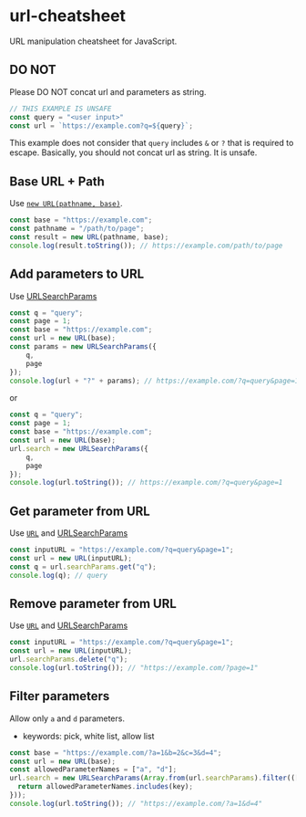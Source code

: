 # url-cheatsheet

URL manipulation cheatsheet for JavaScript.

## DO NOT

Please DO NOT concat url and parameters as string.

```js
// THIS EXAMPLE IS UNSAFE
const query = "<user input>"
const url = `https://example.com?q=${query}`;
```

This example does not consider that `query` includes `&` or `?` that is required to escape.
Basically, you should not concat url as string. It is unsafe.

## Base URL + Path 

Use [`new URL(pathname, base)`](https://developer.mozilla.org/docs/Web/API/URL/URL).

```js
const base = "https://example.com";
const pathname = "/path/to/page";
const result = new URL(pathname, base);
console.log(result.toString()); // https://example.com/path/to/page
```

## Add parameters to URL

Use [URLSearchParams](https://developer.mozilla.org/docs/Web/API/URLSearchParams)

```js
const q = "query";
const page = 1;
const base = "https://example.com";
const url = new URL(base);
const params = new URLSearchParams({
    q,
    page
});
console.log(url + "?" + params); // https://example.com/?q=query&page=1
```

or 

```js
const q = "query";
const page = 1;
const base = "https://example.com";
const url = new URL(base);
url.search = new URLSearchParams({
    q,
    page
});
console.log(url.toString()); // https://example.com/?q=query&page=1
```

## Get parameter from URL

Use [`URL`](https://developer.mozilla.org/docs/Web/API/URL/URL) and [URLSearchParams](https://developer.mozilla.org/docs/Web/API/URLSearchParams)

```js
const inputURL = "https://example.com/?q=query&page=1";
const url = new URL(inputURL);
const q = url.searchParams.get("q");
console.log(q); // query
```

## Remove parameter from URL

Use [`URL`](https://developer.mozilla.org/docs/Web/API/URL/URL) and [URLSearchParams](https://developer.mozilla.org/docs/Web/API/URLSearchParams)

```js
const inputURL = "https://example.com/?q=query&page=1";
const url = new URL(inputURL);
url.searchParams.delete("q");
console.log(url.toString()); // "https://example.com/?page=1"
```

## Filter parameters

Allow only `a` and `d` parameters.

- keywords: pick, white list, allow list

```js
const base = "https://example.com/?a=1&b=2&c=3&d=4";
const url = new URL(base);
const allowedParameterNames = ["a", "d"];
url.search = new URLSearchParams(Array.from(url.searchParams).filter(([key, value]) => {
  return allowedParameterNames.includes(key);
}));
console.log(url.toString()); // "https://example.com/?a=1&d=4"
```
